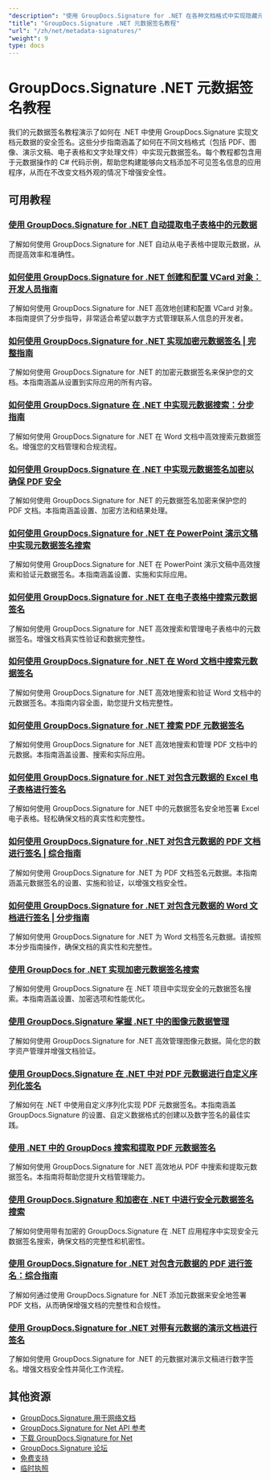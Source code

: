 ```yaml
---
"description": "使用 GroupDocs.Signature for .NET 在各种文档格式中实现隐藏元数据签名的完整教程。"
"title": "GroupDocs.Signature .NET 元数据签名教程"
"url": "/zh/net/metadata-signatures/"
"weight": 9
type: docs
---
```

# GroupDocs.Signature .NET 元数据签名教程

我们的元数据签名教程演示了如何在 .NET 中使用 GroupDocs.Signature 实现文档元数据的安全签名。这些分步指南涵盖了如何在不同文档格式（包括 PDF、图像、演示文稿、电子表格和文字处理文件）中实现元数据签名。每个教程都包含用于元数据操作的 C# 代码示例，帮助您构建能够向文档添加不可见签名信息的应用程序，从而在不改变文档外观的情况下增强安全性。

## 可用教程

### [使用 GroupDocs.Signature for .NET 自动提取电子表格中的元数据](./automate-metadata-extraction-groupdocs-signature-net/)
了解如何使用 GroupDocs.Signature for .NET 自动从电子表格中提取元数据，从而提高效率和准确性。

### [如何使用 GroupDocs.Signature for .NET 创建和配置 VCard 对象：开发人员指南](./create-configure-vcard-groupdocs-signature-dotnet/)
了解如何使用 GroupDocs.Signature for .NET 高效地创建和配置 VCard 对象。本指南提供了分步指导，非常适合希望以数字方式管理联系人信息的开发者。

### [如何使用 GroupDocs.Signature for .NET 实现加密元数据签名 | 完整指南](./encrypted-metadata-signatures-groupdocs-signature-dotnet/)
了解如何使用 GroupDocs.Signature for .NET 的加密元数据签名来保护您的文档。本指南涵盖从设置到实际应用的所有内容。

### [如何使用 GroupDocs.Signature 在 .NET 中实现元数据搜索：分步指南](./implement-metadata-search-net-groupdocs-signature-guide/)
了解如何使用 GroupDocs.Signature for .NET 在 Word 文档中高效搜索元数据签名。增强您的文档管理和合规流程。

### [如何使用 GroupDocs.Signature 在 .NET 中实现元数据签名加密以确保 PDF 安全](./groupdocs-signature-net-metadata-encryption/)
了解如何使用 GroupDocs.Signature for .NET 的元数据签名加密来保护您的 PDF 文档。本指南涵盖设置、加密方法和结果处理。

### [如何使用 GroupDocs.Signature for .NET 在 PowerPoint 演示文稿中实现元数据签名搜索](./implement-metadata-signature-search-groupdocs-net/)
了解如何使用 GroupDocs.Signature for .NET 在 PowerPoint 演示文稿中高效搜索和验证元数据签名。本指南涵盖设置、实施和实际应用。

### [如何使用 GroupDocs.Signature for .NET 在电子表格中搜索元数据签名](./search-metadata-signatures-spreadsheets-groupdocs-dotnet/)
了解如何使用 GroupDocs.Signature for .NET 高效搜索和管理电子表格中的元数据签名。增强文档真实性验证和数据完整性。

### [如何使用 GroupDocs.Signature for .NET 在 Word 文档中搜索元数据签名](./search-metadata-signatures-word-groupdocs-signature-net/)
了解如何使用 GroupDocs.Signature for .NET 高效地搜索和验证 Word 文档中的元数据签名。本指南内容全面，助您提升文档完整性。

### [如何使用 GroupDocs.Signature for .NET 搜索 PDF 元数据签名](./master-pdf-metadata-search-groupdocs-signature-dotnet/)
了解如何使用 GroupDocs.Signature for .NET 高效地搜索和管理 PDF 文档中的元数据。本指南涵盖设置、搜索和实际应用。

### [如何使用 GroupDocs.Signature for .NET 对包含元数据的 Excel 电子表格进行签名](./sign-excel-metadata-groupdocs-net/)
了解如何使用 GroupDocs.Signature for .NET 中的元数据签名安全地签署 Excel 电子表格。轻松确保文档的真实性和完整性。

### [如何使用 GroupDocs.Signature for .NET 对包含元数据的 PDF 文档进行签名 | 综合指南](./sign-pdf-metadata-groupdocs-signature-net/)
了解如何使用 GroupDocs.Signature for .NET 为 PDF 文档签名元数据。本指南涵盖元数据签名的设置、实施和验证，以增强文档安全性。

### [如何使用 GroupDocs.Signature for .NET 对包含元数据的 Word 文档进行签名 | 分步指南](./sign-word-docs-metadata-groupdocs-signature-net/)
了解如何使用 GroupDocs.Signature for .NET 为 Word 文档签名元数据。请按照本分步指南操作，确保文档的真实性和完整性。

### [使用 GroupDocs for .NET 实现加密元数据签名搜索](./groupdocs-signature-metadata-search-encryption-net/)
了解如何使用 GroupDocs.Signature 在 .NET 项目中实现安全的元数据签名搜索。本指南涵盖设置、加密选项和性能优化。

### [使用 GroupDocs.Signature 掌握 .NET 中的图像元数据管理](./mastering-image-metadata-groupdocs-signature-net/)
了解如何使用 GroupDocs.Signature for .NET 高效管理图像元数据。简化您的数字资产管理并增强文档验证。

### [使用 GroupDocs.Signature 在 .NET 中对 PDF 元数据进行自定义序列化签名](./pdf-metadata-signing-custom-serialization-net/)
了解如何在 .NET 中使用自定义序列化实现 PDF 元数据签名。本指南涵盖 GroupDocs.Signature 的设置、自定义数据格式的创建以及数字签名的最佳实践。

### [使用 .NET 中的 GroupDocs 搜索和提取 PDF 元数据签名](./search-pdf-metadata-signatures-groupdocs-dotnet/)
了解如何使用 GroupDocs.Signature for .NET 高效地从 PDF 中搜索和提取元数据签名。本指南将帮助您提升文档管理能力。

### [使用 GroupDocs.Signature 和加密在 .NET 中进行安全元数据签名搜索](./groupdocs-signature-net-encryption-metadata-search/)
了解如何使用带有加密的 GroupDocs.Signature 在 .NET 应用程序中实现安全元数据签名搜索，确保文档的完整性和机密性。

### [使用 GroupDocs.Signature for .NET 对包含元数据的 PDF 进行签名：综合指南](./sign-pdf-metadata-groupdocs-signature-dotnet/)
了解如何通过使用 GroupDocs.Signature for .NET 添加元数据来安全地签署 PDF 文档，从而确保增强文档的完整性和合规性。

### [使用 GroupDocs.Signature for .NET 对带有元数据的演示文档进行签名](./sign-presentation-metadata-groupdocs-signature-net/)
了解如何使用 GroupDocs.Signature for .NET 的元数据对演示文稿进行数字签名。增强文档安全性并简化工作流程。

## 其他资源

- [GroupDocs.Signature 用于网络文档](https://docs.groupdocs.com/signature/net/)
- [GroupDocs.Signature for Net API 参考](https://reference.groupdocs.com/signature/net/)
- [下载 GroupDocs.Signature for Net](https://releases.groupdocs.com/signature/net/)
- [GroupDocs.Signature 论坛](https://forum.groupdocs.com/c/signature)
- [免费支持](https://forum.groupdocs.com/)
- [临时执照](https://purchase.groupdocs.com/temporary-license/)